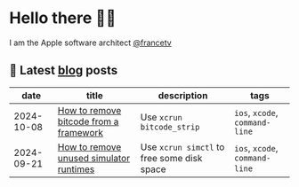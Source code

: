 # Hello there 👋🏽

<!--
**warchimede/warchimede** is a ✨ _special_ ✨ repository because its `README.md` (this file) appears on your GitHub profile.

Here are some ideas to get you started:

- 🔭 I’m currently working on ...
- 🌱 I’m currently learning ...
- 👯 I’m looking to collaborate on ...
- 🤔 I’m looking for help with ...
- 💬 Ask me about ...
- 📫 How to reach me: ...
- 😄 Pronouns: ...
- ⚡ Fun fact: ...
-->

I am the Apple software architect [@francetv](https://github.com/francetv)

## 📖 Latest [blog](https://github.com/warchimede/blog) posts

| date | title | description | tags |
|-|-|-|-|
| 2024-10-08 | [How to remove bitcode from a framework](https://github.com/warchimede/blog/blob/main/posts/2024-10-08-how-to-remove-bitcode-from-framework.md) | Use `xcrun bitcode_strip` | `ios`, `xcode`, `command-line` |
| 2024-09-21 | [How to remove unused simulator runtimes](https://github.com/warchimede/blog/blob/main/posts/2024-09-21-how-to-remove-unused-simulator-runtimes.md) | Use `xcrun simctl` to free some disk space | `ios`, `xcode`, `command-line` |
